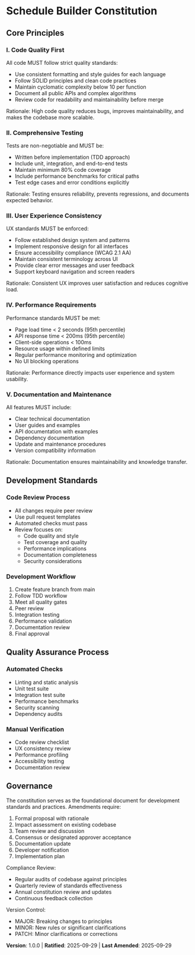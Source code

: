 # Schedule Builder Constitution

<!--
SYNC IMPACT REPORT
Version change: N/A → 1.0.0 (Initial version)
Modified principles: N/A (Initial creation)
Added sections:
- Core Principles (5 principles)
- Development Standards
- Quality Assurance Process
- Governance
Templates requiring updates:
✅ .specify/templates/plan-template.md
✅ .specify/templates/spec-template.md
✅ .specify/templates/tasks-template.md
TODO: None
-->

## Core Principles

### I. Code Quality First
All code MUST follow strict quality standards:
- Use consistent formatting and style guides for each language
- Follow SOLID principles and clean code practices
- Maintain cyclomatic complexity below 10 per function
- Document all public APIs and complex algorithms
- Review code for readability and maintainability before merge

Rationale: High code quality reduces bugs, improves maintainability, and makes the codebase more scalable.

### II. Comprehensive Testing
Tests are non-negotiable and MUST be:
- Written before implementation (TDD approach)
- Include unit, integration, and end-to-end tests
- Maintain minimum 80% code coverage
- Include performance benchmarks for critical paths
- Test edge cases and error conditions explicitly

Rationale: Testing ensures reliability, prevents regressions, and documents expected behavior.

### III. User Experience Consistency
UX standards MUST be enforced:
- Follow established design system and patterns
- Implement responsive design for all interfaces
- Ensure accessibility compliance (WCAG 2.1 AA)
- Maintain consistent terminology across UI
- Provide clear error messages and user feedback
- Support keyboard navigation and screen readers

Rationale: Consistent UX improves user satisfaction and reduces cognitive load.

### IV. Performance Requirements
Performance standards MUST be met:
- Page load time < 2 seconds (95th percentile)
- API response time < 200ms (95th percentile)
- Client-side operations < 100ms
- Resource usage within defined limits
- Regular performance monitoring and optimization
- No UI blocking operations

Rationale: Performance directly impacts user experience and system usability.

### V. Documentation and Maintenance
All features MUST include:
- Clear technical documentation
- User guides and examples
- API documentation with examples
- Dependency documentation
- Update and maintenance procedures
- Version compatibility information

Rationale: Documentation ensures maintainability and knowledge transfer.

## Development Standards

### Code Review Process
- All changes require peer review
- Use pull request templates
- Automated checks must pass
- Review focuses on:
  * Code quality and style
  * Test coverage and quality
  * Performance implications
  * Documentation completeness
  * Security considerations

### Development Workflow
1. Create feature branch from main
2. Follow TDD workflow
3. Meet all quality gates
4. Peer review
5. Integration testing
6. Performance validation
7. Documentation review
8. Final approval

## Quality Assurance Process

### Automated Checks
- Linting and static analysis
- Unit test suite
- Integration test suite
- Performance benchmarks
- Security scanning
- Dependency audits

### Manual Verification
- Code review checklist
- UX consistency review
- Performance profiling
- Accessibility testing
- Documentation review

## Governance

The constitution serves as the foundational document for development standards and practices. Amendments require:

1. Formal proposal with rationale
2. Impact assessment on existing codebase
3. Team review and discussion
4. Consensus or designated approver acceptance
5. Documentation update
6. Developer notification
7. Implementation plan

Compliance Review:
- Regular audits of codebase against principles
- Quarterly review of standards effectiveness
- Annual constitution review and updates
- Continuous feedback collection

Version Control:
- MAJOR: Breaking changes to principles
- MINOR: New rules or significant clarifications
- PATCH: Minor clarifications or corrections

**Version**: 1.0.0 | **Ratified**: 2025-09-29 | **Last Amended**: 2025-09-29